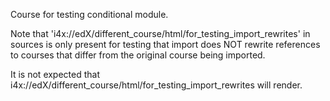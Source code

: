 Course for testing conditional module.

Note that 'i4x://edX/different_course/html/for_testing_import_rewrites' in sources
is only present for testing that import does NOT rewrite references to
courses that differ from the original course being imported.

It is not expected that i4x://edX/different_course/html/for_testing_import_rewrites will render.

 
